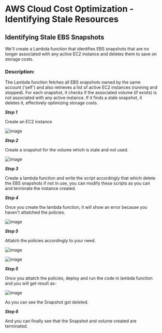 # AWS Cloud Cost Optimization - Identifying Stale Resources

## Identifying Stale EBS Snapshots

 We'll create a Lambda function that identifies EBS snapshots that are no longer associated with any active EC2 instance and deletes them to save on storage costs.

### Description:

The Lambda function fetches all EBS snapshots owned by the same account ('self') and also retrieves a list of active EC2 instances (running and stopped). For each snapshot, it checks if the associated volume (if exists) is not associated with any active instance. If it finds a stale snapshot, it deletes it, effectively optimizing storage costs.

***Step 1***


Create an EC2 instance

![image](https://github.com/user-attachments/assets/9e5f70a6-872b-4fd5-bb8b-54b210124b7d)

***Step 2***

Create a snapshot for the volume which is stale and not used.


![image](https://github.com/user-attachments/assets/99c53b85-2708-4333-b3a9-4f1b2a765919)

***Step 3***

Create a lambda function and write the script accordingly that which delete the EBS snapshots if not in use, you can modify these scripts as you can and terminate the instance created.

***Step 4***

Once you create the lambda function, it will show an error because you haven't attatched the policies.

![image](https://github.com/user-attachments/assets/ca2fc1c0-4ae1-41e3-a714-27cac00e6b25)


***Step 5***

Attatch the policies accordingly to your need.

![image](https://github.com/user-attachments/assets/05e4d5fe-eb22-4a27-8314-c5eb8a0dafe8)


![image](https://github.com/user-attachments/assets/967409b3-d9c3-48d2-8724-73091c579c98)


***Step 5***

Once you attatch the policies, deploy and run the code in lambda function and you will get result as-

![image](https://github.com/user-attachments/assets/a8ed02f8-1137-4d49-9bd1-8d0860bf2ad7)


As you can see the Snapshot got deleted.


***Step 6***

And you can finally see that the Snapshot and volume created are terminated.














